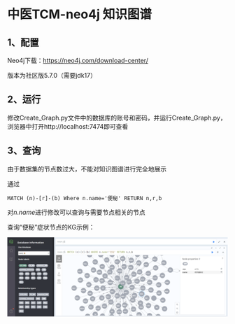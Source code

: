 # 中医TCM-neo4j 知识图谱

## 1、配置

Neo4j下载：https://neo4j.com/download-center/	

版本为社区版5.7.0（需要jdk17）



## 2、运行

修改Create_Graph.py文件中的数据库的账号和密码，并运行Create_Graph.py，浏览器中打开http://localhost:7474即可查看



## 3、查询

由于数据集的节点数过大，不能对知识图谱进行完全地展示

通过

```
MATCH (n)-[r]-(b) Where n.name='便秘' RETURN n,r,b
```

对$n.name$进行修改可以查询与需要节点相关的节点

查询“便秘”症状节点的KG示例：

![image](示例图.png)
